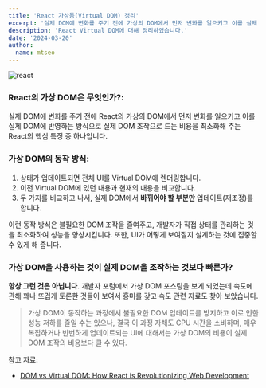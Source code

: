 ```yaml
---
title: 'React 가상돔(Virtual DOM) 정리'
excerpt: '실제 DOM에 변화를 주기 전에 가상의 DOM에서 먼저 변화를 일으키고 이를 실제 DOM에 반영하는 방식으로 실제 DOM 조작으로 드는 비용을 최소화해 주는 React의 핵심 특징 중 하나이다.'
description: 'React Virtual DOM에 대해 정리하였습니다.'
date: '2024-03-20'
author:
  name: mtseo
---
```


![react](/assets/blog/images/react.png)

### React의 가상 DOM은 무엇인가?:

실제 DOM에 변화를 주기 전에 React의 가상의 DOM에서 먼저 변화를 일으키고 이를 실제 DOM에 반영하는 방식으로 실제 DOM 조작으로 드는 비용을 최소화해 주는 React의 핵심 특징 중 하나입니다.

### 가상 DOM의 동작 방식:

1. 상태가 업데이트되면 전체 UI를 Virtual DOM에 렌더링합니다.
2. 이전 Virtual DOM에 있던 내용과 현재의 내용을 비교합니다.
3. 두 가지를 비교하고 나서, 실제 DOM에서 **바뀌어야 할 부분만** 업데이트(재조정)를 합니다.

이런 동작 방식은 불필요한 DOM 조작을 줄여주고, 개발자가 직접 상태를 관리하는 것을 최소화하여 성능을 향상시킵니다. 또한, UI가 어떻게 보여질지 설계하는 것에 집중할 수 있게 해 줍니다.

### 가상 DOM을 사용하는 것이 실제 DOM을 조작하는 것보다 빠른가?

**항상 그런 것은 아닙니다**. 개발자 포럼에서 가상 DOM 포스팅을 보게 되었는데 속도에 관해 꽤나 뜨겁게 토론한 것들이 보여서 흥미를 갖고 속도 관련 자료도 찾아 보았습니다.

> 가상 DOM이 동작하는 과정에서 불필요한 DOM 업데이트를 방지하고 이로 인한 성능 저하를 줄일 수는 있으나, 결국 이 과정 자체도 CPU 시간을 소비하며, 매우 복잡하거나 빈번하게 업데이트되는 UI에 대해서는 가상 DOM의 비용이 실제 DOM 조작의 비용보다 클 수 있다.

참고 자료:

- [DOM vs Virtual DOM: How React is Revolutionizing Web Development](https://dev.to/roktim32/dom-vs-virtual-dom-how-react-is-revolutionizing-web-development-2g6g)
